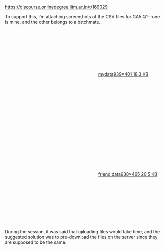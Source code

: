 https://discourse.onlinedegree.iitm.ac.in/t/169029

To support this, I’m attaching screenshots of the CSV files for GA5 Q1—one is mine, and the other belongs to a batchmate.<br/>
<div class="lightbox-wrapper"><a class="lightbox" data-download-href="/uploads/short-url/qYetz4niRz4sSTi8LqLpF7X9Gs3.png?dl=1" href="https://europe1.discourse-cdn.com/flex013/uploads/iitm/original/3X/b/d/bd0793de2034d6990e337f71cda4447d55e863bb.png" rel="noopener nofollow ugc" title="mydata"><div class="meta"><svg aria-hidden="true" class="fa d-icon d-icon-far-image svg-icon"><use href="#far-image"></use></svg><span class="filename">mydata</span><span class="informations">939×401 18.3 KB</span><svg aria-hidden="true" class="fa d-icon d-icon-discourse-expand svg-icon"><use href="#discourse-expand"></use></svg></div></a></div><br/>
<div class="lightbox-wrapper"><a class="lightbox" data-download-href="/uploads/short-url/44GCKKbbLnhDqsoaago0XJzY3h4.png?dl=1" href="https://europe1.discourse-cdn.com/flex013/uploads/iitm/original/3X/1/c/1c9058197b1b9e480dec30b06a4e9cca190a1a9e.png" rel="noopener nofollow ugc" title="friend data"><div class="meta"><svg aria-hidden="true" class="fa d-icon d-icon-far-image svg-icon"><use href="#far-image"></use></svg><span class="filename">friend data</span><span class="informations">938×465 20.5 KB</span><svg aria-hidden="true" class="fa d-icon d-icon-discourse-expand svg-icon"><use href="#discourse-expand"></use></svg></div></a></div><br/>
During the session, it was said that uploading files would take time, and the suggested solution was to pre-download the files on the server since they are supposed to be the same.